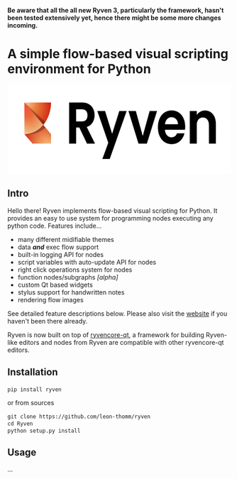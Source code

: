 **Be aware that all the all new Ryven 3, particularly the framework, hasn't been tested extensively yet, hence there might be some more changes incoming.**

# A simple flow-based visual scripting environment for Python

<center> <img src="./Ryven/resources/pics/logo.png" alt="drawing" height="200"/> </center>

## Intro

Hello there! Ryven implements flow-based visual scripting for Python. It provides an easy to use system for programming nodes executing any python code. Features include...

- many different midifiable themes
- data ***and*** exec flow support
- built-in logging API for nodes
- script variables with auto-update API for nodes
- right click operations system for nodes
- function nodes/subgraphs *[alpha]*
- custom Qt based widgets
- stylus support for handwritten notes
- rendering flow images

See detailed feature descriptions below. Please also visit the [website](https://ryven.org) if you haven't been there already.

Ryven is now built on top of [ryvencore-qt](https://github.com/leon-thomm/ryvencore-qt), a framework for building Ryven-like editors and nodes from Ryven are compatible with other ryvencore-qt editors.

## Installation

```
pip install ryven
```

or from sources
```
git clone https://github.com/leon-thomm/ryven
cd Ryven
python setup.py install
```

## Usage

...

